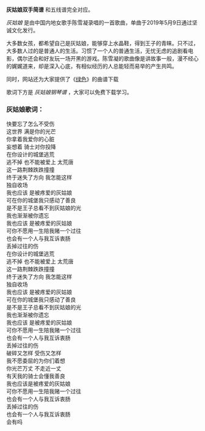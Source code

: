 

**灰姑娘双手简谱** 和五线谱完全对应。

_灰姑娘_ 是由中国内地女歌手陈雪凝录唱的一首歌曲，单曲于2019年5月9日通过坚诚文化发行。

大多数女孩，都希望自己是灰姑娘，能够穿上水晶鞋，得到王子的青睐。只不过，大多数人过的是普通人的生活。习惯了一个人的普通生活，无忧无虑的追剧看电影，偶尔还会和好友玩一场开黑的游戏。陈雪凝的歌曲像是讲故事一般，漫不经心的娓娓道来，却是深入心底，有相似经历的人总能轻而易举的产生共鸣。

同时，网站还为大家提供了《[绿色](Music-10216-绿色-若不是你突然闯进我生活-抖音歌曲.html "绿色")》的曲谱下载

歌词下方是 _灰姑娘钢琴谱_ ，大家可以免费下载学习。

### 灰姑娘歌词：

快要忘了怎么不受伤  
这世界 满是你的光芒  
你拿着我爱你的心脏  
妄想着 骑士对你投降  
在你设计的城堡逃荒  
逃不掉 也不能被爱上 太荒唐  
这一路荆棘跌跌撞撞  
终于迷失了方向 我怎能这样  
独自收场  
我也应该 是被疼爱的灰姑娘  
可在你的城堡我只感动了善良  
是不是王子总看不到灰姑娘的光  
我也渐渐被你遗忘  
我也应该 是被疼爱的灰姑娘  
可你不愿用一生陪我赌一个过往  
也会有一个人与我互诉衷肠  
丢掉过往的伤  
在你设计的城堡逃荒  
逃不掉 也不能被爱上 太荒唐  
这一路荆棘跌跌撞撞  
终于迷失了方向 我怎能这样  
独自收场  
我也应该 是被疼爱的灰姑娘  
可在你的城堡我只感动了善良  
是不是王子总看不到灰姑娘的光  
我也渐渐被你遗忘  
我也应该 是被疼爱的灰姑娘  
可你不愿用一生陪我赌一个过往  
也会有一个人与我互诉衷肠  
丢掉过往的伤  
破碎又怎样 受伤又怎样  
我不愿委屈的为你们着想  
你光芒万丈 不走近一丈  
有天我的骑士会懂我善良  
我也应该是被疼爱的灰姑娘  
可你不愿用一生陪我赌一个过往  
也会有一个人与我互诉衷肠  
丢掉过往的伤  
也会有一个人与我互诉衷肠  
会有吗

